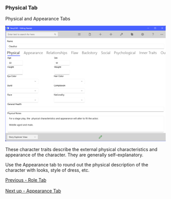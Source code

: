 ### Physical Tab ###
Physical and Appearance Tabs <br/>

![](CharPhysTab.png)

These character traits describe the external physical characteristics and appearance of the character.  They are generally self-explanatory. <br/>

Use the Appearance tab to round out the physical description of the character with looks, style of dress, etc. <br/>


[Previous - Role Tab](Role_Tab.md) <br/><br/>
[Next up - Appearance Tab](Appearance_Tab.md)
